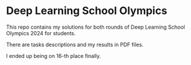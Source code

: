 # Deep Learning School Olympics

This repo contains my solutions for both rounds of Deep Learning School Olympics 2024 for students.

There are tasks descriptions and my results in PDF files.

I ended up being on 16-th place finally.
